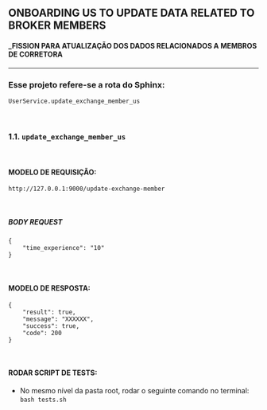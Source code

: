 ## ONBOARDING US TO UPDATE DATA RELATED TO BROKER MEMBERS
#### _FISSION PARA ATUALIZAÇÃO DOS DADOS RELACIONADOS A MEMBROS DE CORRETORA
___
### Esse projeto refere-se a rota do Sphinx:

```
UserService.update_exchange_member_us
```
&nbsp; 
### 1.1. `update_exchange_member_us`
&nbsp; 
#### MODELO DE REQUISIÇÃO:

```http://127.0.0.1:9000/update-exchange-member```

&nbsp; 
##### BODY REQUEST
```
{
    "time_experience": "10"
}
```
&nbsp;

#### MODELO DE RESPOSTA:

```
{
    "result": true,
    "message": "XXXXXX",
    "success": true,
    "code": 200
}

```
&nbsp;
#### RODAR SCRIPT DE TESTS:

- No mesmo nível da pasta root, rodar o seguinte comando no terminal: `bash tests.sh`

&nbsp;